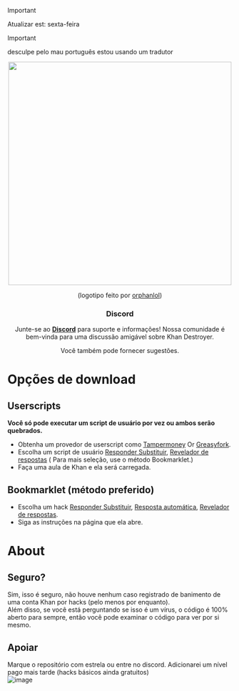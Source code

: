 > [!IMPORTANT]
> Atualizar est: sexta-feira

> [!IMPORTANT]
> desculpe pelo mau português estou usando um tradutor

<div align="center">
  <img src="https://github.com/ilytobias/Khan-Destroyer/assets/165577429/fcd7fa24-a62c-46c8-bc02-78463bd4c64a" width="500" height="500"></img>

  (logotipo feito por [orphanlol](https://github.com/orphanlol))

  ### Discord

  Junte-se ao **[Discord](https://discord.gg/pujbPqMyPF)** para suporte e informações! Nossa comunidade é bem-vinda para uma discussão amigável sobre Khan Destroyer.

  Você também pode fornecer sugestões.
</div>

# Opções de download
## Userscripts
**Você só pode executar um script de usuário por vez ou ambos serão quebrados.**
<br>

* Obtenha um provedor de userscript como [Tampermoney](https://chromewebstore.google.com/detail/tampermonkey/dhdgffkkebhmkfjojejmpbldmpobfkfo) Or [Greasyfork](https://addons.mozilla.org/en-US/firefox/addon/greasemonkey/).
* Escolha um script de usuário [Responder Substituir](https://github.com/ilytobias/Khan-Destroyer/raw/main/cheats/overwrite.user.js), [Revelador de respostas](https://github.com/ilytobias/Khan-Destroyer/raw/main/cheats/revealer.user.js) (
Para mais seleção, use o método Bookmarklet.)
* Faça uma aula de Khan e ela será carregada.
  
## Bookmarklet (método preferido)

* Escolha um hack [Responder Substituir](https://github.com/ilytobias/Khan-Destroyer/blob/main/portuguese/truques/resposta_substituir.md), [Resposta automática](https://github.com/ilytobias/Khan-Destroyer/blob/main/portuguese/truques/resposta-automatica.md), [Revelador de respostas](https://github.com/ilytobias/Khan-Destroyer/blob/main/cheats/show_answers.md).
* Siga as instruções na página que ela abre. 

# About

## Seguro?
Sim, isso é seguro, não houve nenhum caso registrado de banimento de uma conta Khan por hacks (pelo menos por enquanto). <br>
Além disso, se você está perguntando se isso é um vírus, o código é 100% aberto para sempre, então você pode examinar o código para ver por si mesmo. <br>

## Apoiar
Marque o repositório com estrela ou entre no discord. Adicionarei um nível pago mais tarde (hacks básicos ainda gratuitos)
<br>
![image](https://github.com/ilytobias/Khan-Destroyer/assets/165577429/673061fc-c131-423b-a81b-daf862b96493)

